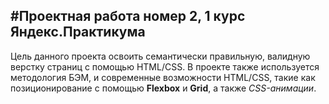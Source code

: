#Проектная работа номер 2, 1 курс Яндекс.Практикума
------
Цель данного проекта освоить семантически правильную, валидную верстку страниц с помощью HTML/CSS.
В проекте также используется методология БЭМ, и современные возможности HTML/CSS, такие как позиционирование с помощью **Flexbox** и **Grid**, а также *CSS-анимации*.
